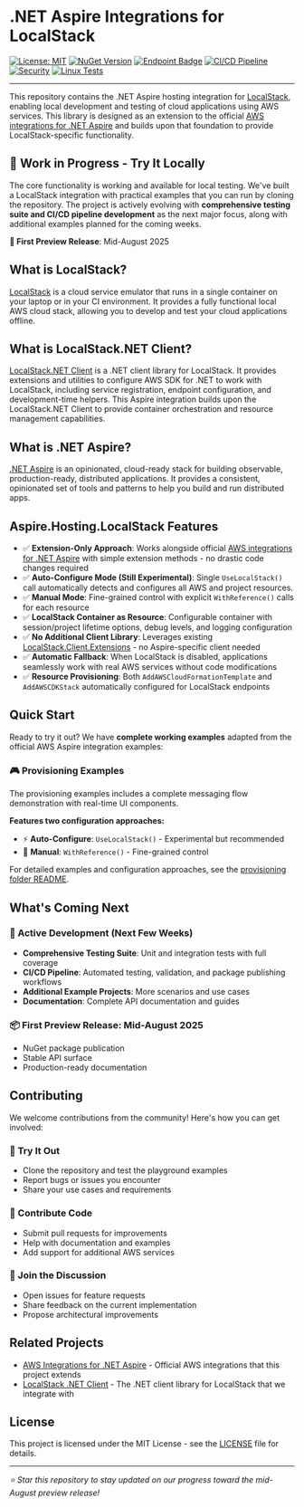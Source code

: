 # .NET Aspire Integrations for LocalStack

[![License: MIT](https://img.shields.io/badge/License-MIT-yellow.svg)](LICENSE) [![NuGet Version](https://img.shields.io/nuget/vpre/Aspire.Hosting.LocalStack)](https://www.nuget.org/packages/Aspire.Hosting.LocalStack/) [![Endpoint Badge](https://img.shields.io/endpoint?url=https%3A%2F%2Fyvfdbfas85.execute-api.eu-central-1.amazonaws.com%2Flive%2Fbadge%2Fpackages%2FAspire.Hosting.LocalStack%3Fsource%3Dgithub%26includeprerelease%3Dtrue%26label%3Dgithub)](https://github.com/localstack-dotnet/dotnet-aspire-for-localstack/pkgs/nuget/Aspire.Hosting.LocalStack) [![CI/CD Pipeline](https://github.com/localstack-dotnet/dotnet-aspire-for-localstack/actions/workflows/ci-cd.yml/badge.svg)](https://github.com/localstack-dotnet/dotnet-aspire-for-localstack/actions/workflows/ci-cd.yml) [![Security](https://github.com/localstack-dotnet/dotnet-aspire-for-localstack/actions/workflows/github-code-scanning/codeql/badge.svg)](https://github.com/localstack-dotnet/dotnet-aspire-for-localstack/actions/workflows/github-code-scanning/codeql) [![Linux Tests](https://img.shields.io/endpoint?url=https%3A%2F%2Fyvfdbfas85.execute-api.eu-central-1.amazonaws.com%2Flive%2Fbadge%2Ftests%2Flinux%3Fpackage%3DAspire.Hosting.LocalStack%26label%3DTests)](https://yvfdbfas85.execute-api.eu-central-1.amazonaws.com/live/redirect/test-results/linux?package=Aspire.Hosting.LocalStack)

---

This repository contains the .NET Aspire hosting integration for [LocalStack](https://localstack.cloud/), enabling local development and testing of cloud applications using AWS services. This library is designed as an extension to the official [AWS integrations for .NET Aspire](https://github.com/aws/integrations-on-dotnet-aspire-for-aws) and builds upon that foundation to provide LocalStack-specific functionality.

## 🚧 Work in Progress - Try It Locally

The core functionality is working and available for local testing. We've built a LocalStack integration with practical examples that you can run by cloning the repository. The project is actively evolving with **comprehensive testing suite and CI/CD pipeline development** as the next major focus, along with additional examples planned for the coming weeks.

**📅 First Preview Release**: Mid-August 2025

## What is LocalStack?

[LocalStack](https://localstack.cloud/) is a cloud service emulator that runs in a single container on your laptop or in your CI environment. It provides a fully functional local AWS cloud stack, allowing you to develop and test your cloud applications offline.

## What is LocalStack.NET Client?

[LocalStack.NET Client](https://github.com/localstack-dotnet/localstack-dotnet-client) is a .NET client library for LocalStack. It provides extensions and utilities to configure AWS SDK for .NET to work with LocalStack, including service registration, endpoint configuration, and development-time helpers. This Aspire integration builds upon the LocalStack.NET Client to provide container orchestration and resource management capabilities.

## What is .NET Aspire?

[.NET Aspire](https://learn.microsoft.com/en-us/dotnet/aspire/get-started/aspire-overview) is an opinionated, cloud-ready stack for building observable, production-ready, distributed applications. It provides a consistent, opinionated set of tools and patterns to help you build and run distributed apps.

## Aspire.Hosting.LocalStack Features

- ✅ **Extension-Only Approach**: Works alongside official [AWS
integrations for .NET Aspire](https://github.com/aws/integrations-on-dotnet-aspire-for-aws) with simple extension methods -
no drastic code changes required
- ✅ **Auto-Configure Mode (Still Experimental)**: Single `UseLocalStack()` call automatically detects and configures all AWS and project resources.
- ✅ **Manual Mode**: Fine-grained control with explicit `WithReference()` calls for each resource
- ✅ **LocalStack Container as Resource**: Configurable container with session/project lifetime options, debug levels, and logging configuration
- ✅ **No Additional Client Library**: Leverages existing [LocalStack.Client.Extensions](https://github.com/localstack-dotnet/localstack-dotnet-client) - no Aspire-specific client needed
- ✅ **Automatic Fallback**: When LocalStack is disabled, applications seamlessly work with real AWS services without code modifications
- ✅ **Resource Provisioning**: Both `AddAWSCloudFormationTemplate` and `AddAWSCDKStack` automatically configured for LocalStack endpoints

## Quick Start

Ready to try it out? We have **complete working examples** adapted from the official AWS Aspire integration examples:

### 🎮 Provisioning Examples

The provisioning examples includes a complete messaging flow
demonstration with real-time UI components.

**Features two configuration approaches:**

- ⚡ **Auto-Configure**: `UseLocalStack()` - Experimental but recommended
- 🔧 **Manual**: `WithReference()` - Fine-grained control

For detailed examples and configuration approaches, see the [provisioning folder README](playground/provisioning/README.md).

## What's Coming Next

### 🔄 Active Development (Next Few Weeks)

- **Comprehensive Testing Suite**: Unit and integration tests with full coverage
- **CI/CD Pipeline**: Automated testing, validation, and package publishing workflows
- **Additional Example Projects**: More scenarios and use cases
- **Documentation**: Complete API documentation and guides

### 📦 First Preview Release: Mid-August 2025

- NuGet package publication
- Stable API surface
- Production-ready documentation

## Contributing

We welcome contributions from the community! Here's how you can get involved:

### 🧪 Try It Out

- Clone the repository and test the playground examples
- Report bugs or issues you encounter
- Share your use cases and requirements

### 🔨 Contribute Code

- Submit pull requests for improvements
- Help with documentation and examples
- Add support for additional AWS services

### 💬 Join the Discussion

- Open issues for feature requests
- Share feedback on the current implementation
- Propose architectural improvements

## Related Projects

- [AWS Integrations for .NET Aspire](https://github.com/aws/integrations-on-dotnet-aspire-for-aws) - Official AWS integrations that this project extends
- [LocalStack .NET Client](https://github.com/localstack-dotnet/localstack-dotnet-client) - The .NET client library for LocalStack that we integrate with

## License

This project is licensed under the MIT License - see the [LICENSE](LICENSE) file for details.

---

*⭐ Star this repository to stay updated on our progress toward the mid-August preview release!*
